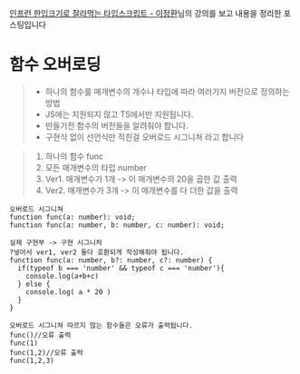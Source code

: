 [인프런 한입크기로 잘라먹는 타입스크립트 - 이정환](https://www.inflearn.com/course/%ED%95%9C%EC%9E%85-%ED%81%AC%EA%B8%B0-%ED%83%80%EC%9E%85%EC%8A%A4%ED%81%AC%EB%A6%BD%ED%8A%B8/dashboard)님의 강의를 보고
내용을 정리한 포스팅입니다

# 함수 오버로딩

> - 하나의 함수를 매개변수의 개수나 타입에 따라 여러가지 버전으로 정의하는 방법
> - JS에는 지원되지 않고 TS에서만 지원됩니다.
> - 만들기전 함수의 버전들을 알려줘야 합니다.
> - 구현식 없이 선언식만 적힌걸 오버로드 시그니쳐 라고 합니다

> 1. 하나의 함수 func
> 2. 모든 매개변수의 타입 number
> 3. Ver1. 매개변수가 1개 -> 이 매개변수의 20을 곱한 값 출력
> 4. Ver2. 매개변수가 3개 -> 이 매개변수를 다 더한 값을 출력

```tsx
오버로드 시그니쳐
function func(a: number): void;
function func(a: number, b: number, c: number): void;

실제 구현부 -> 구현 시그니처
?넣어서 ver1, ver2 둘다 호환되게 작성해줘야 됩니다.
function func(a: number, b?: number, c?: number) {
  if(typeof b === 'number' && typeof c === 'number'){
    console.log(a+b+c)
  } else {
    console.log( a * 20 )
  }
}

오버로드 시그니쳐 따르지 않는 함수들은 오류가 출력됩니다.
func()//오류 출력
func(1)
func(1,2)//오류 출력
func(1,2,3)
```
